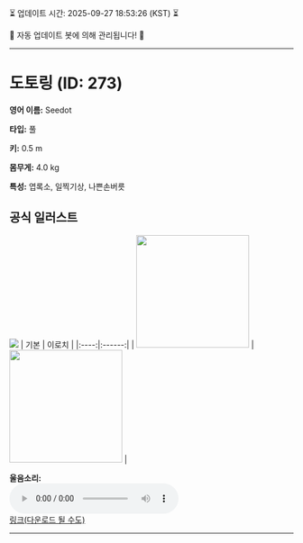 
⏳ 업데이트 시간: 2025-09-27 18:53:26 (KST) ⏳

🤖 자동 업데이트 봇에 의해 관리됩니다! 🤖

---

# 도토링 (ID: 273)
**영어 이름:** Seedot

**타입:** 풀

**키:** 0.5 m

**몸무게:** 4.0 kg

**특성:** 엽록소, 일찍기상, 나쁜손버릇

## 공식 일러스트
![](https://raw.githubusercontent.com/PokeAPI/sprites/master/sprites/pokemon/other/official-artwork/273.png)
| 기본 | 이로치 |
|:----:|:------:|
| <img src="http://play.pokemonshowdown.com/sprites/ani/seedot.gif" width="200"> | <img src="http://play.pokemonshowdown.com/sprites/ani-shiny/seedot.gif" width="200"> |

**울음소리:**<br><audio controls src="https://raw.githubusercontent.com/PokeAPI/cries/main/cries/pokemon/latest/273.ogg"></audio><br> [링크(다운로드 될 수도)](https://raw.githubusercontent.com/PokeAPI/cries/main/cries/pokemon/latest/273.ogg)


---
